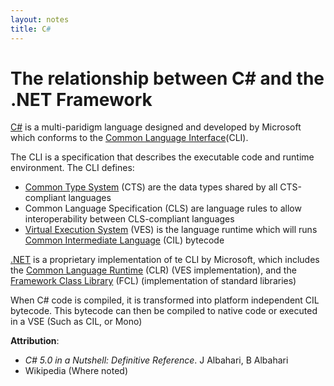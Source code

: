 ```yaml
---
layout: notes
title: C#
---
```


# The relationship between C# and the .NET Framework

[C#][C#] is a multi-paridigm language designed and developed by Microsoft which conforms to the [Common Language Interface][CLI](CLI).

The CLI is a specification that describes the executable code and runtime environment. The CLI defines:

*   [Common Type System][CTS] (CTS) are the data types shared by all CTS-compliant languages
*   Common Language Specification (CLS) are language rules to allow interoperability between CLS-compliant languages
*   [Virtual Execution System][VES] (VES) is the language runtime which will runs [Common Intermediate Language][CIL] (CIL) bytecode

[.NET][.NET] is a proprietary implementation of te CLI by Microsoft, which includes the [Common Language Runtime][CLR] (CLR) (VES implementation), and the [Framework Class Library][FCL] (FCL) (implementation of standard libraries)

When C# code is compiled, it is transformed into platform independent CIL bytecode. This bytecode can then be compiled to native code or executed in a VSE (Such as CIL, or Mono)

[C#]: http://en.wikipedia.org/wiki/C_Sharp_%28programming_language%29
[CLI]: http://en.wikipedia.org/wiki/Common_Language_Infrastructure
[CTS]: http://en.wikipedia.org/wiki/Common_Type_System
[VES]: http://en.wikipedia.org/wiki/Virtual_Execution_System
[CIL]: http://en.wikipedia.org/wiki/Common_Intermediate_Language
[.NET]: http://en.wikipedia.org/wiki/.NET_Framework
[CLR]: http://en.wikipedia.org/wiki/Common_Language_Runtime
[FCL]: http://en.wikipedia.org/wiki/Framework_Class_Library

**Attribution**:

* _C# 5.0 in a Nutshell: Definitive Reference_.  J Albahari, B Albahari
*    Wikipedia (Where noted)
